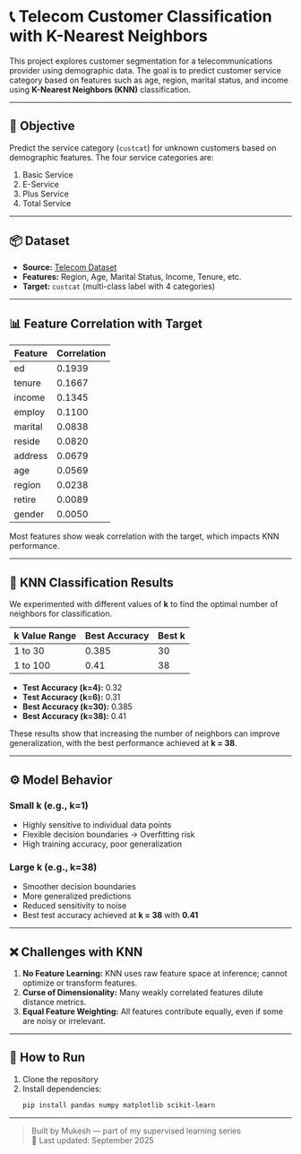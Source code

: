 # 📞 Telecom Customer Classification with K-Nearest Neighbors

This project explores customer segmentation for a telecommunications provider using demographic data. The goal is to predict customer service category based on features such as age, region, marital status, and income using **K-Nearest Neighbors (KNN)** classification.

---
## 🎯 Objective

Predict the service category (`custcat`) for unknown customers based on demographic features. The four service categories are:

1. Basic Service  
2. E-Service  
3. Plus Service  
4. Total Service
---
## 📦 Dataset

- **Source:** [Telecom Dataset](https://cf-courses-data.s3.us.cloud-object-storage.appdomain.cloud/IBMDeveloperSkillsNetwork-ML0101EN-SkillsNetwork/labs/Module%203/data/teleCust1000t.csv)  
- **Features:** Region, Age, Marital Status, Income, Tenure, etc.  
- **Target:** `custcat` (multi-class label with 4 categories)
---
## 📊 Feature Correlation with Target

| Feature   | Correlation |
|-----------|-------------|
| ed        | 0.1939      |
| tenure    | 0.1667      |
| income    | 0.1345      |
| employ    | 0.1100      |
| marital   | 0.0838      |
| reside    | 0.0820      |
| address   | 0.0679      |
| age       | 0.0569      |
| region    | 0.0238      |
| retire    | 0.0089      |
| gender    | 0.0050      |

Most features show weak correlation with the target, which impacts KNN performance.

---
## 🧪 KNN Classification Results

We experimented with different values of **k** to find the optimal number of neighbors for classification.

| k Value Range     | Best Accuracy | Best k |
|-------------------|---------------|--------|
| 1 to 30           | 0.385         | 30     |
| 1 to 100          | 0.41          | 38     |

- **Test Accuracy (k=4):** 0.32  
- **Test Accuracy (k=6):** 0.31  
- **Best Accuracy (k=30):** 0.385  
- **Best Accuracy (k=38):** 0.41  

These results show that increasing the number of neighbors can improve generalization, with the best performance achieved at **k = 38**.

---
## ⚙️ Model Behavior
### Small k (e.g., k=1)
- Highly sensitive to individual data points  
- Flexible decision boundaries → Overfitting risk  
- High training accuracy, poor generalization

### Large k (e.g., k=38)
- Smoother decision boundaries  
- More generalized predictions  
- Reduced sensitivity to noise  
- Best test accuracy achieved at **k = 38** with **0.41**
---
## ❌ Challenges with KNN

1. **No Feature Learning:** KNN uses raw feature space at inference; cannot optimize or transform features.
2. **Curse of Dimensionality:** Many weakly correlated features dilute distance metrics.
3. **Equal Feature Weighting:** All features contribute equally, even if some are noisy or irrelevant.
---
## 🚀 How to Run

1. Clone the repository  
2. Install dependencies:  
   ```bash
   pip install pandas numpy matplotlib scikit-learn
---

> Built by Mukesh — part of my supervised learning series  
> 📅 Last updated: September 2025
